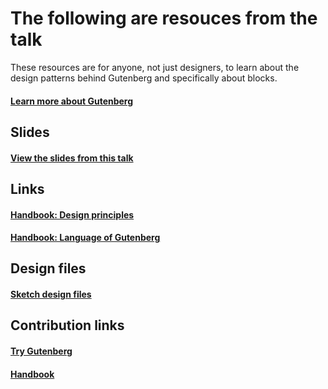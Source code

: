 # The following are resouces from the talk

These resources are for anyone, not just designers, to learn about the design patterns behind Gutenberg and specifically about blocks.

#### [Learn more about Gutenberg](https://wordpress.org/gutenberg/)

## Slides

#### [View the slides from this talk](https://github.com/karmatosed/talk-gutenberg-anatomyofablock/blob/master/anatomyofablock.pdf)

## Links

#### [Handbook: Design principles](https://wordpress.org/gutenberg/handbook/reference/design-principles/)
#### [Handbook: Language of Gutenberg](https://wordpress.org/gutenberg/handbook/language/)

## Design files

#### [Sketch design files](https://cloudup.com/c8Rbgsgg3nq)

## Contribution links

#### [Try Gutenberg](http://wordpress.org/plugins/gutenberg) 
#### [Handbook](https://wordpress.org/gutenberg/handbook/)
